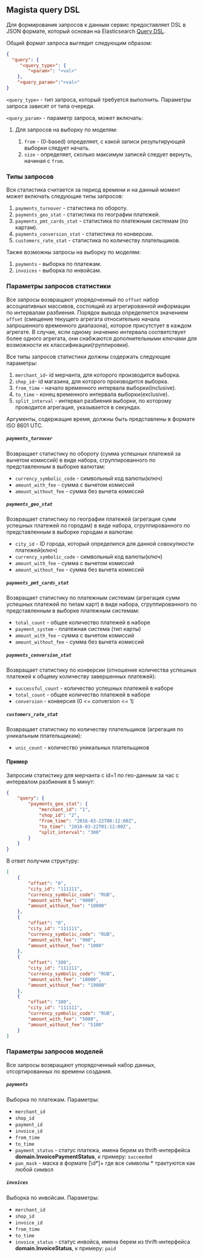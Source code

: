 ## Magista query DSL

Для формирования запросов к данным сервис предоставляет DSL в JSON формате, который основан на Elasticsearch [Query DSL](https://www.elastic.co/guide/en/elasticsearch/reference/current/_introducing_the_query_language.html). 

Общий формат запроса выглядит следующим образом:

```json
{
  "query": { 
     "<query_type>": {
     	"<param>": "<val>"
    },
    "<query_param>":"<val>" 
}
```

`<query_type>` - тип запроса, который требуется выполнить. Параметры запроса зависят от типа очереди.

`<query_param>` - параметр запроса, может включать:

1. Для запросов на выборку по моделям:

    1. `from` - (0-based) определяет, с какой записи результирующей выборки следует начать.
    2. `size` - определяет, сколько максимум записей следует вернуть, начиная с `from`.

### Типы запросов
 Вся статистика считается за период времени и на данный момент может включать следующие типы запросов: 

1. `payments_turnover` - статистика по обороту.
2. `payments_geo_stat` - статистика по географии платежей.
3. `payments_pmt_cards_stat` - статистика по платежным системам (по картам).
4. `payments_conversion_stat` - статистика по конверсии.
5. `customers_rate_stat` - статистика по количеству плательщиков.

Также возможны запросы на выборку по моделям:

1. `payments` - выборка по платежам.
2. `invoices` - выборка по инвойсам.



### Параметры запросов статистики

Все запросы возвращают упорядоченный по `offset` набор ассоциативных массивов, состоящий из агрегированной информации по интервалам разбиения. Порядок вывода определяется значением  `offset` (смещение текущего агрегата относительно начала запрошенного временного диапазона), которое присутстует в каждом агрегате. В случае, если одному значению интервала соответствует более одного агрегата, они снабжаются дополнительными ключами для возможности их классификации(группировки).

Все типы запросов статистики должны содержать следующие параметры:

1. `merchant_id`- id мерчанта, для которого производится выборка.
1. `shop_id`- id магазина, для которого производится выборка.
2. `from_time` - начало временного интервала выборки(inclusive).
3. `to_time` - конец временного интервала выборки(exclusive).
4. `split_interval` - интервал разбиения выборки, по которому проводится агрегация, указывается в секундах.

Аргументы, содержащие время, должны быть представлены в формате ISO 8601 UTC.

##### `payments_turnover` 
Возвращает статистику по обороту (сумма успешных платежей за вычетом комиссий) в виде набора, сгруппированного по представленным в выборке валютам:

- `currency_symbolic_code` - символьный код валюты(ключ)
- `amount_with_fee` - сумма с вычетом комиссий
- `amount_without_fee` - сумма без вычета комиссий

##### `payments_geo_stat`
Возвращает статистику по географии платежей (агрегация сумм успешных платежей по городам) в виде набора, сгруппированного по представленным в выборке городам и валютам:

- `city_id` - ID города, который определился для данной совокупности платежей(ключ)
- `currency_symbolic_code` - символьный код валюты(ключ)
- `amount_with_fee` - сумма с вычетом комиссий
- `amount_without_fee` - сумма без вычета комиссий

##### `payments_pmt_cards_stat`
Возвращает статистику по платежным системам (агрегация сумм успешных платежей по типам карт) в виде набора, сгруппированного по представленным в выборке платежным системам:

- `total_count` - общее количество платежей в наборе
- `payment_system` - платежная система (тип карты)
- `amount_with_fee` - сумма с вычетом комиссий
- `amount_without_fee` - сумма без вычета комиссий

##### `payments_conversion_stat` 
Возвращает статистику по конверсии (отношение количества успешных платежей к общему количеству завершенных платежей):

- `successful_count` - количество успешных платежей в наборе
- `total_count` - общее количество платежей в наборе
- `conversion` - конверсия (0 <= conversion <= 1)

##### `customers_rate_stat`
Возвращает статистику по количеству плательщиков (агрегация по уникальным плательщикам):

- `unic_count` - количество уникальных плательщиков

#### Пример
Запросим статистику для мерчанта с id=1 по гео-данным за час с интервалом разбиения в 5 минут:

```json
{
	"query": {
		"payments_geo_stat": {
			"merchant_id": "1",
			"shop_id": "2",
			"from_time": "2016-03-22T00:12:00Z",
			"to_time": "2016-03-22T01:12:00Z",
			"split_interval": "300"
		}
	}
}
```

В ответ получим структуру:

```json
[
	{
		"offset": "0",
		"city_id": "111111",
		"currency_symbolic_code": "RUB",
		"amount_with_fee": "9000",
		"amount_without_fee": "10000"
	},
	{
		"offset": "0",
		"city_id": "111111",
		"currency_symbolic_code": "RUB",
		"amount_with_fee": "900",
		"amount_without_fee": "1000"
	},
	{
		"offset": "300",
		"city_id": "111111",
		"currency_symbolic_code": "RUB",
		"amount_with_fee": "18000",
		"amount_without_fee": "19000"
	},
	{
		"offset": "300",
		"city_id": "111111",
		"currency_symbolic_code": "RUB",
		"amount_with_fee": "5000",
		"amount_without_fee": "5100"
	}
]
```

### Параметры запросов моделей
Все запросы возвращают упорядоченный набор данных, отсортированных по времени создания.

##### `payments` 
Выборка по платежам. Параметры:

- `merchant_id`
- `shop_id`
- `payment_id`
- `invoice_id`
- `from_time`
- `to_time`
- `payment_status` - статус платежа, имена берем из thrift-интерфейса **domain.InvoicePaymentStatus**, к примеру: `succeeded`
- `pan_mask` - маска в формате [\d\*]+ где все символы * трактуются как любой символ

##### `invoices` 
Выборка по инвойсам. Параметры:

- `merchant_id`
- `shop_id`
- `invoice_id`
- `from_time`
- `to_time`
- `invoice_status` - статус инвойса, имена берем из thrift-интерфейса **domain.InvoiceStatus**, к примеру: `paid`
